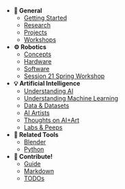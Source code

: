 - **🔑 General**
  - [Getting Started](getting-started.md)
  - [Research](research.md)
  - [Projects](projects.md)
  - [Workshops](workshops/overview.md)
- **⚙️ Robotics**
  - [Concepts](robotics/concepts.md)
  - [Hardware](robotics/hardware.md)
  - [Software](robotics/software.md)
  - [Session 21 Spring Workshop](workshops/session21spring/readme.md)
- **💡 Artificial Intelligence**
  - [Understanding AI](ai/understanding-ai.md)
  - [Understanding Machine Learning](ai/machine-learning.md)
  - [Data & Datasets](ai/data-datasets.md)
  - [AI Artists](ai/ai-artists.md)
  - [Thoughts on AI+Art](ai/thoughts-ai-art.md)
  - [Labs & Peeps](ai/labs-n-peeps.md)
- **🔧 Related Tools**
  - [Blender](tools/blender.md)
  - [Python](tools/python.md)
- **🤝 Contribute!**
  - [Guide](readme.md)
  - [Markdown](markdown.md)
  - [TODOs](todo.md)

